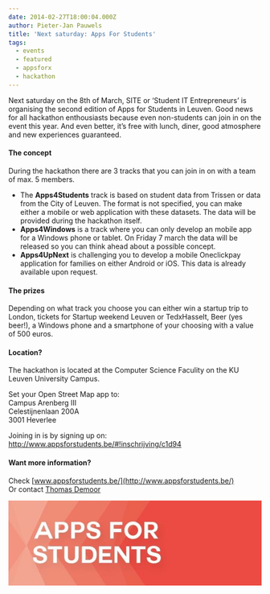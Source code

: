 ```yaml
---
date: 2014-02-27T18:00:04.000Z
author: Pieter-Jan Pauwels
title: 'Next saturday: Apps For Students'
tags:
  - events
  - featured
  - appsforx
  - hackathon
---
```


Next saturday on the 8th of March, SITE or ‘Student IT Entrepreneurs’ is organising the second edition of Apps for Students in Leuven. Good news for all hackathon enthousiasts because even non-students can join in on the event this year. And even better, it’s free with lunch, diner, good atmosphere and new experiences guaranteed.

#### The concept

During the hackathon there are 3 tracks that you can join in on with a team of max. 5 members.

- The **Apps4Students** track is based on student data from Trissen or data from the City of Leuven. The format is not specified, you can make either a mobile or web application with these datasets. The data will be provided during the hackathon itself.
- **Apps4Windows** is a track where you can only develop an mobile app for a Windows phone or tablet. On Friday 7 march the data will be released so you can think ahead about a possible concept.
- **Apps4UpNext** is challenging you to develop a mobile Oneclickpay application for families on either Android or iOS. This data is already available upon request.

#### The prizes

Depending on what track you choose you can either win a startup trip to London, tickets for Startup weekend Leuven or TedxHasselt, Beer (yes beer!), a Windows phone and a smartphone of your choosing with a value of 500 euros.

#### Location?

The hackathon is located at the Computer Science Faculity on the KU Leuven University Campus.

Set your Open Street Map app to:  
Campus Arenberg III  
Celestijnenlaan 200A  
3001 Heverlee

Joining in is by signing up on: <http://www.appsforstudents.be/#!inschrijving/c1d94>

#### Want more information?

Check [www.appsforstudents.be/](http://www.appsforstudents.be/)  
Or contact [Thomas Demoor ](mailto:thomas.demoor@afcleuven.be)

[![115341_7308](1620611_10202932495893346_1318277998_n.jpg)](http://www.appsforstudents.be/)
